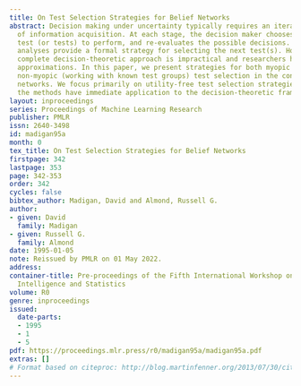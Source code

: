 ```yaml
---
title: On Test Selection Strategies for Belief Networks
abstract: Decision making under uncertainty typically requires an iterative process
  of information acquisition. At each stage, the decision maker chooses the next best
  test (or tests) to perform, and re-evaluates the possible decisions. Value-of-information
  analyses provide a formal strategy for selecting the next test(s). However, the
  complete decision-theoretic approach is impractical and researchers have sought
  approximations. In this paper, we present strategies for both myopic and limited
  non-myopic (working with known test groups) test selection in the context of belief
  networks. We focus primarily on utility-free test selection strategies. However,
  the methods have immediate application to the decision-theoretic framework.
layout: inproceedings
series: Proceedings of Machine Learning Research
publisher: PMLR
issn: 2640-3498
id: madigan95a
month: 0
tex_title: On Test Selection Strategies for Belief Networks
firstpage: 342
lastpage: 353
page: 342-353
order: 342
cycles: false
bibtex_author: Madigan, David and Almond, Russell G.
author:
- given: David
  family: Madigan
- given: Russell G.
  family: Almond
date: 1995-01-05
note: Reissued by PMLR on 01 May 2022.
address:
container-title: Pre-proceedings of the Fifth International Workshop on Artificial
  Intelligence and Statistics
volume: R0
genre: inproceedings
issued:
  date-parts:
  - 1995
  - 1
  - 5
pdf: https://proceedings.mlr.press/r0/madigan95a/madigan95a.pdf
extras: []
# Format based on citeproc: http://blog.martinfenner.org/2013/07/30/citeproc-yaml-for-bibliographies/
---
```

